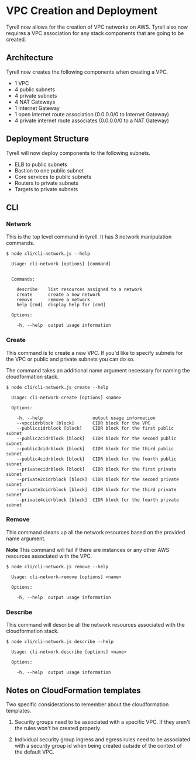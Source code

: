 # VPC Creation and Deployment

Tyrell now allows for the creation of VPC networks on AWS. Tyrell also now requires a VPC association for any stack components that are going to be created.

## Architecture

Tyrell now creates the following components when creating a VPC.

* 1 VPC
* 4 public subnets
* 4 private subnets
* 4 NAT Gateways
* 1 Internet Gateway
* 1 open internet route association (0.0.0.0/0 to Internet Gateway)
* 4 private internet route associates (0.0.0.0/0 to a NAT Gateway)

## Deployment Structure

Tyrell will now deploy components to the following subnets.

* ELB to public subnets
* Bastion to one public subnet
* Core services to public subnets
* Routers to private subnets
* Targets to private subnets

## CLI

### Network

This is the top level command in tyrell. It has 3 network manipulation commands.

```
$ node cli/cli-network.js --help

  Usage: cli-network [options] [command]


  Commands:

    describe    list resources assigned to a network
    create      create a new network
    remove      remove a network
    help [cmd]  display help for [cmd]

  Options:

    -h, --help  output usage information
```

### Create

This command is to create a new VPC. If you'd like to specify subnets for the VPC or public and private subnets you can do so.

The command takes an additional name argument necessary for naming the cloudformation stack.

```
$ node cli/cli-network.js create --help

  Usage: cli-network-create [options] <name>

  Options:

    -h, --help                   output usage information
    --vpccidrblock [block]       CIDR block for the VPC
    --publiccidrblock [block]    CIDR block for the first public subnet
    --public2cidrblock [block]   CIDR block for the second public subnet
    --public3cidrblock [block]   CIDR block for the third public subnet
    --public4cidrblock [block]   CIDR block for the fourth public subnet
    --privatecidrblock [block]   CIDR block for the first private subnet
    --private2cidrblock [block]  CIDR block for the second private subnet
    --private3cidrblock [block]  CIDR block for the third private subnet
    --private4cidrblock [block]  CIDR block for the fourth private subnet
```

### Remove

This command cleans up all the network resources based on the provided name argument.

**Note** This command will fail if there are instances or any other AWS resources associated with the VPC.

```
$ node cli/cli-network.js remove --help

  Usage: cli-network-remove [options] <name>

  Options:

    -h, --help  output usage information
```

### Describe

This command will describe all the network resources associated with the cloudformation stack.

```
$ node cli/cli-network.js describe --help

  Usage: cli-network-describe [options] <name>

  Options:

    -h, --help  output usage information
```

## Notes on CloudFormation templates

 Two specific considerations to remember about the cloudformation templates.

 1. Security groups need to be associated with a specific VPC. If they aren't the rules won't be created properly.

 2. Individual security group ingress and egress rules need to be associated with a security group id when being created outside of the context of the default VPC. 
